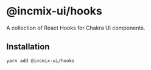 # @incmix-ui/hooks

A collection of React Hooks for Chakra UI components.

## Installation

```sh
yarn add @incmix-ui/hooks
```
